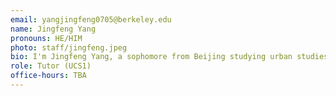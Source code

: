 ```yaml
---
email: yangjingfeng0705@berkeley.edu
name: Jingfeng Yang
pronouns: HE/HIM
photo: staff/jingfeng.jpeg
bio: I'm Jingfeng Yang, a sophomore from Beijing studying urban studies and computer science. I enjoy playing basketball and baseball, listening to Kpop, and digging into detective novels in my free time.
role: Tutor (UCS1)
office-hours: TBA
---
```

